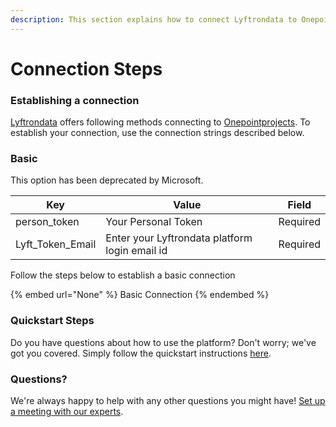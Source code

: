 ```yaml
---
description: This section explains how to connect Lyftrondata to Onepointprojects.
---
```


# Connection Steps

### Establishing a connection

[Lyftrondata](https://www.lyftrondata.com) offers following methods connecting to [Onepointprojects](None). To establish your connection, use the connection strings described below.

### Basic

This option has been deprecated by Microsoft.

| Key                | Value                                          | Field    |
| ------------------ | ---------------------------------------------- | -------- |
| person\_token      | Your Personal Token                            | Required |
| Lyft\_Token\_Email | Enter your Lyftrondata platform login email id | Required |

Follow the steps below to establish a basic connection

{% embed url="None" %}
Basic Connection
{% endembed %}

### Quickstart Steps

Do you have questions about how to use the platform? Don't worry; we've got you covered. Simply follow the quickstart instructions [here](README.md).

### Questions? <a href="#questions" id="questions"></a>

We're always happy to help with any other questions you might have! [Set up a meeting with our experts](https://www.lyftrondata.com/book-a-meeting/).
